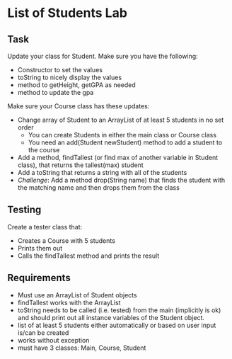 # List of Students Lab

## Task

Update your class for Student. Make sure you have the following:

- Constructor to set the values
- toString to nicely display the values
- method to getHeight, getGPA as needed
- method to update the gpa

Make sure your Course class has these updates:
- Change array of Student to an ArrayList of at least 5 students in no set order
  - You can create Students in either the main class or Course class
  - You need an add(Student newStudent) method to add a student to the course
- Add a method, findTallest (or find max of another variable in Student class), that returns the tallest(max) student
- Add a toString that returns a string with all of the students
- *Challenge*: Add a method drop(String name) that finds the student with the matching name and then drops them from the class

## Testing

Create a tester class that:
- Creates a Course with 5 students
- Prints them out
- Calls the findTallest method and prints the result

## Requirements

- Must use an ArrayList of Student objects
- findTallest works with the ArrayList
- toString needs to be called (i.e. tested) from the main (implicitly is ok) and should print out all instance variables of the Student object.
- list of at least 5 students either automatically or based on user input is/can be created
- works without exception
- must have 3 classes: Main, Course, Student